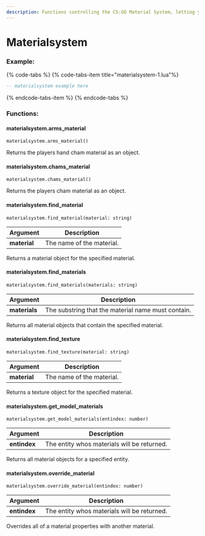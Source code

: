 ```yaml
---
description: Functions controlling the CS:GO Material System, letting you modulate, swap, remove materials and set their shader params / material vars
---
```


# Materialsystem

### Example:

{% code-tabs %}
{% code-tabs-item  title="materialsystem-1.lua"%}
```lua
-- materialsystem example here
```

{% endcode-tabs-item %}
{% endcode-tabs %}

### Functions:
#### materialsystem.arms_material

`materialsystem.arms_material()`

Returns the players hand cham material as an object.


#### materialsystem.chams_material

`materialsystem.chams_material()`

Returns the players cham material as an object.


#### materialsystem.find_material

`materialsystem.find_material(material: string)`

Argument | Description
-------- | -----------
  **material** | The name of the material.

Returns a material object for the specified material.


#### materialsystem.find_materials

`materialsystem.find_materials(materials: string)`

Argument | Description
-------- | -----------
  **materials** | The substring that the material name must contain.

Returns all material objects that contain the specified material.


#### materialsystem.find_texture

`materialsystem.find_texture(material: string)`

Argument | Description
-------- | -----------
  **material** | The name of the material.

Returns a texture object for the specified material.


#### materialsystem.get_model_materials

`materialsystem.get_model_materials(entindex: number)`

Argument | Description
-------- | -----------
  **entindex** | The entity whos materials will be returned.

Returns all material objects for a specified entity.


#### materialsystem.override_material

`materialsystem.override_material(entindex: number)`

Argument | Description
-------- | -----------
  **entindex** | The entity whos materials will be returned.

Overrides all of a material properties with another material.

